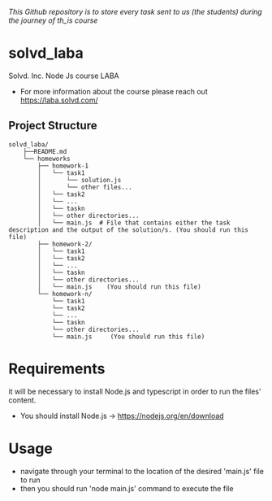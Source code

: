 
_This Github repository is to store every task sent to us (the students) during the journey of th_is course_

# solvd_laba

Solvd. Inc. Node Js course LABA
- For more information about the course please reach out https://laba.solvd.com/


## Project Structure
    solvd_laba/
        ├──README.md
        └── homeworks
            ├── homework-1
            │   └── task1
            │       └── solution.js
            │       └── other files...
            │   └── task2
            │   └── ...
            │   └── taskn
            │   └── other directories...
            │   └── main.js  # File that contains either the task description and the output of the solution/s. (You should run this file)
            ├── homework-2/    
            │   └── task1    
            │   └── task2
            │   └── ...
            │   └── taskn
            │   └── other directories...
            │   └── main.js    (You should run this file)
            └── homework-n/     
                └── task1   
                └── task2
                └── ...
                └── taskn
                └── other directories...
                └── main.js     (You should run this file)

# Requirements
it will be necessary to install Node.js and typescript in order to run the files' content.
- You should install Node.js -> https://nodejs.org/en/download

# Usage
- navigate through your terminal to the location of the desired 'main.js' file to run
- then you should run 'node main.js' command to execute the file
